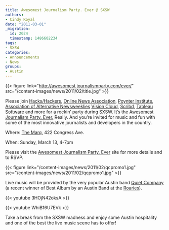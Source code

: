 ```yaml
---
title: Awesomest Journalism Party. Ever @ SXSW
authors:
- Cindy Royal
date: "2011-03-01"
_migration:
  id: 2024
  timestamp: 1486602234
tags:
- SXSW
categories:
- Announcements
- News
groups:
- Austin
---
```


{{< figure link="http://awesomest.journalismparty.com/ever/" src="/content-images/news/2011/02/title.jpg" >}}

Please join [Hacks/Hackers][1], [Online News Association][2], [Poynter Institute][3], [Association of Alternative Newsweeklies][4] [Vision Cloud][5], [Scribd][6], [Tableau Software][7] and more for a rockin&#8217; party during SXSW. It&#8217;s the [Awesomest Journalism Party. Ever.][8] Really. And you&#8217;re invited for music and fun with some of the most innovative journalists and developers in the country.

Where: [The Marq][9], 422 Congress Ave.

When: Sunday, March 13, 4-7pm

Please visit the [Awesomest Journalism Party. Ever][8] site for more details and to RSVP.

{{< figure link="/content-images/news/2011/02/qcpromo1.jpg" src="/content-images/news/2011/02/qcpromo1.jpg" >}}

Live music will be provided by the very popular Austin band [Quiet Company][10] (a recent winner of Best Album by an Austin Band at the [Roaries][11]).

{{< youtube 3HOjN42oksA >}}

{{< youtube WhiB16U7EVk >}}

Take a break from the SXSW madness and enjoy some Austin hospitality and one of the best the live music scene has to offer!

 [1]: http://hackshackers.com
 [2]: http://journalists.org/
 [3]: http://www.poynter.org/
 [4]: http://www.altweeklies.com
 [5]: http://www.visioncloud.eu/
 [6]: http://www.scribd.com/
 [7]: http://tableausoftware.com
 [8]: http://awesomest.journalismparty.com/ever/
 [9]: http://www.yelp.com/biz/the-marq-austin
 [10]: http://quietcompanymusic.com
 [11]: http://theroaries.com/